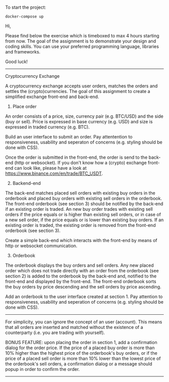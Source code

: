 To start the project:
  ```
  docker-compose up
  ```




Hi,

Please find below the exercise which is timeboxed to max 4 hours starting from now. The goal of the assignment is to demonstrate your design and coding skills. You can use your preferred programming language, libraries and frameworks.

Good luck!

*******************

Cryptocurrency Exchange

A cryptocurrency exchange accepts user orders, matches the orders and settles the (crypto)currencies. The goal of this assignment to create a simplified exchange front-end and back-end.


1) Place order

An order consists of a price, size, currency pair (e.g. BTC/USD) and the side (buy or sell). Price is expressed in base currency (e.g. USD) and size is expressed in traded currency (e.g. BTC).

Build an user interface to submit an order. Pay attentention to responsiveness, usability and seperaton of concerns (e.g. styling should be done with CSS).

Once the order is submitted in the front-end, the order is send to the back-end (http or websocket).
If you don't know how a (crypto) exchange front-end can look like, please have a look at https://www.binance.com/en/trade/BTC_USDT.


2) Backend-end

The back-end matches placed sell orders with existing buy orders in the orderbook and placed buy orders with existing sell orders in the orderbook.
The front-end orderbook (see section 3) should be notified by the back-end if an existing order is traded.
An new buy order trades with existing sell orders if the price equals or is higher than existing sell orders, or in case of a new sell order, if the price equals or is lower than existing buy orders.
If an existing order is traded, the existing order is removed from the front-end orderbook (see section 3).

Create a simple back-end which interacts with the front-end by means of http or websocket communication.


3) Orderbook

The orderbook displays the buy orders and sell orders. Any new placed order which does not trade directly with an order from the orderbook (see section 2) is added to the orderbook by the back-end and, notified to the front-end and displayed by the front-end. The front-end orderbook sorts the buy orders by price descending and the sell orders by price ascending.

Add an orderbook to the user interface created at section 1. Pay attention to responsiveness, usability and seperation of concerns (e.g. styling should be done with CSS).


--------

For simplicity, you can ignore the concept of an user (account). This means that all orders are inserted and matched without the existence of a counterparty (i.e. you are trading with yourself).

BONUS FEATURE: upon placing the order in section 1, add a confirmation dialog for the order price.
If the price of a placed buy order is more than 10% higher than the highest price of the orderbook's buy orders, or if the price of a placed sell order is more than 10% lower than the lowest price of the orderbook's sell orders, a confirmation dialog or a message should popup in order to confirm the order.

*******************
